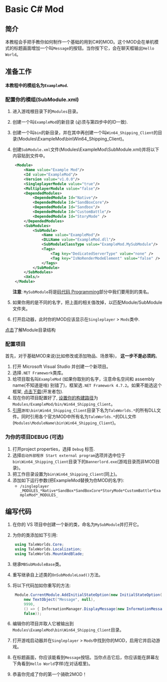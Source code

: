 # Basic C\# Mod

## 简介

本教程会手把手教你如何制作一个基础的用到C#的MOD。这个MOD会在单机模式的标题画面增加一个叫`Message`的按钮。当你按下它，会在聊天框输出`Hello World`。

## 准备工作

#### 本教程中的模组名为`ExampleMod`.

### 配置你的模组\(SubModule.xml\)

1. 进入游戏根目录下的`Modules`目录。
2. 创建一个叫`ExampleMod`的新目录 (必须与第四步中的ID一致).
3. 创建一个叫`bin`的新目录，并在其中再创建一个叫`Win64_Shipping_Client`的目录(Modules\ExampleMod\bin\Win64_Shipping_Client)。
4. 创建`SubModule.xml`文件(Modules\ExampleMod\SubModule.xml)并将以下内容贴到文件中。

   ```xml
    <Module>
        <Name value="Example Mod"/>
        <Id value="ExampleMod"/>
        <Version value="v1.0.0"/>
        <SingleplayerModule value="true"/>
        <MultiplayerModule value="false"/>
        <DependedModules>
            <DependedModule Id="Native"/>
            <DependedModule Id="SandBoxCore"/>
            <DependedModule Id="Sandbox"/>
            <DependedModule Id="CustomBattle"/>
            <DependedModule Id="StoryMode" />
        </DependedModules>
        <SubModules>
            <SubModule>
                <Name value="ExampleMod"/>
                <DLLName value="ExampleMod.dll"/>
                <SubModuleClassType value="ExampleMod.MySubModule"/>
                <Tags>
                    <Tag key="DedicatedServerType" value="none" />
                    <Tag key="IsNoRenderModeElement" value="false" />
                </Tags>
            </SubModule>
        </SubModules>
        <Xmls/>
    </Module>
   ```

    **注意**: `MySubModule`将是[码代码 Programming](#programming)部分中我们要用到的类名。

5. 如果你用的是不同的名字，把上面的相关值改掉，以匹配Module/SubModule文件夹。
6. 打开启动器，此时你的MOD应该显示在`Singleplayer` &gt; `Mods`类中.

[点击](../_intro/folder-structure.md)了解Module目录结构

### 配置项目

首先，对于基础MOD来说\(比如修改或添加物品、场景等\)， **这一步不是必须的**。

1. 打开 Microsoft Visual Studio 并创建一个新项目。
2. 选择`.NET Framework`类库。
3. 给项目取名叫`ExampleMod` (如果你取别的名字，注意命名空间和 assembly name(不知道是啥) 别错了)，框架选`.NET Framework 4.7.2`。如果不能选这个框架, [点击下载](https://dotnet.microsoft.com/download/dotnet-framework/net472)\(开发者包\).
4. 现在你的项目配置好了, [设置你的构建路径](https://docs.microsoft.com/en-us/visualstudio/ide/how-to-change-the-build-output-directory?view=vs-2019)为`Modules/ExampleMod/bin/Win64_Shipping_Client`。
5. [引用](https://docs.microsoft.com/en-us/visualstudio/ide/how-to-add-or-remove-references-by-using-the-reference-manager?view=vs-2019)`游戏\bin\Win64_Shipping_Client`目录下名为`TaleWorlds.*`的所有DLL文件。同时引用各个官方MOD中所有名为`TaleWorlds.*`的DLL文件\(`Modules\ModuleName\bin\Win64_Shipping_Client`\)。

### 为你的项目DEBUG (可选)

1. 打开project properties，选择 `Debug` 标签.
2. 选择`启动外部程序 Start external program`选项并选中位于`bin\Win64_Shipping_Client`目录下的`Bannerlord.exe`\(游戏目录而非MOD目录\)。
3. 把工作目录设置为`bin\Win64_Shipping_Client`\(同上\)。
4. 添加如下运行参数\(把ExampleMod替换为你MOD的名字\):
   * `/singleplayer _MODULES_*Native*SandBox*SandBoxCore*StoryMode*CustomBattle*ExampleMod*_MODULES_`

## 编写代码

1. 在你的 VS 项目中创建一个新的类，命名为`MySubModule`并打开它。
2. 为你的类添加如下引用:

   ```csharp
    using TaleWorlds.Core;
    using TaleWorlds.Localization;
    using TaleWorlds.MountAndBlade;
   ```

3. 继承`MBSubModuleBase`类。
4. 重写继承自上述类的`OnSubModuleLoad()`方法。
5. 将以下代码加如你重写的方法:

   ```csharp
    Module.CurrentModule.AddInitialStateOption(new InitialStateOption("Message",
        new TextObject("Message", null),
        9990,
        () => { InformationManager.DisplayMessage(new InformationMessage("Hello World!")); },
        false));
   ```

6. 编辑你的项目并取人它被输出到`Modules\ExampleMod\bin\Win64_Shipping_Client`目录。
7. 打开游戏启动器并在`Singleplayer` &gt; `Mods`中找到你的MOD，启用它并启动游戏。
8. 在标题画面，你应该能看到`Message`按钮。当你点击它后，你应该能在屏幕左下角看到`Hello World`字样\(在对话框里\)。
9. 恭喜你完成了你的第一个骑砍2MOD！

